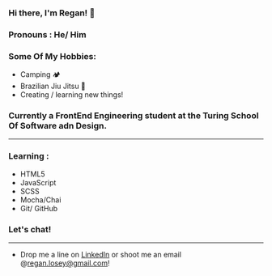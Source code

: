 ### Hi there, I'm Regan! 👋

<!-- 
**reganlosey/reganlosey** is a ✨ _special_ ✨ repository because its `README.md` (this file) appears on your GitHub profile. -->
<!-- 
Here are some ideas to get you started:
 -->
### Pronouns : He/ Him

### Some Of My Hobbies: 
  - Camping 🏕
  - Brazilian Jiu Jitsu 🥋
  - Creating / learning new things! 


### Currently a FrontEnd Engineering student at the Turing School Of Software adn Design.
<hr>

### Learning :
  - HTML5
  - JavaScript
  - SCSS
  - Mocha/Chai
  - Git/ GitHub


### Let's chat! 
<hr>

 - Drop me a line on [LinkedIn](https://www.linkedin.com/in/regan-losey/) or shoot me an email @regan.losey@gmail.com!
